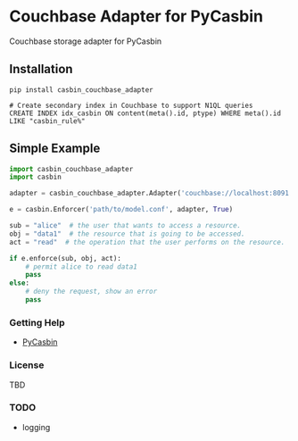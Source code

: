 Couchbase Adapter for PyCasbin 
====

Couchbase storage adapter for PyCasbin

## Installation

```
pip install casbin_couchbase_adapter

# Create secondary index in Couchbase to support N1QL queries
CREATE INDEX idx_casbin ON content(meta().id, ptype) WHERE meta().id LIKE "casbin_rule%"
```


## Simple Example

```python
import casbin_couchbase_adapter
import casbin

adapter = casbin_couchbase_adapter.Adapter('couchbase://localhost:8091', 'bucket', 'user', 'password')

e = casbin.Enforcer('path/to/model.conf', adapter, True)

sub = "alice"  # the user that wants to access a resource.
obj = "data1"  # the resource that is going to be accessed.
act = "read"  # the operation that the user performs on the resource.

if e.enforce(sub, obj, act):
    # permit alice to read data1
    pass
else:
    # deny the request, show an error
    pass
```


### Getting Help

- [PyCasbin](https://github.com/casbin/pycasbin)

### License

TBD

### TODO
* logging